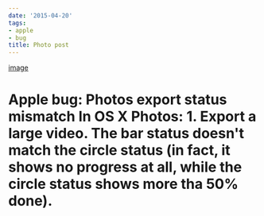 ```yaml
---
date: '2015-04-20'
tags:
- apple
- bug
title: Photo post
---
```


[image](/img/2015-04-21-photo-post/5e4fa123e34f9ed7cf7e51ae5f2e3e855455a0bec8c5a9b3f2c83a6649018414.png)

# Apple bug: Photos export status mismatch In OS X Photos: 1\. Export a large video. The bar status doesn't match the circle status (in fact, it shows no progress at all, while the circle status shows more tha 50% done).
